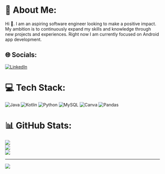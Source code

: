 # 💫 About Me:
Hi 👋. I am an aspiring software engineer looking to make a positive impact. My ambition is to continuously expand my skills and knowledge through new projects and experiences. Right now I am currently focused on Android app development. <br>


## 🌐 Socials:
[![LinkedIn](https://img.shields.io/badge/LinkedIn-%230077B5.svg?logo=linkedin&logoColor=white)](https://linkedin.com/in/libanmohamed6) 

# 💻 Tech Stack:
![Java](https://img.shields.io/badge/java-%23ED8B00.svg?style=for-the-badge&logo=openjdk&logoColor=white) ![Kotlin](https://img.shields.io/badge/kotlin-%237F52FF.svg?style=for-the-badge&logo=kotlin&logoColor=white) ![Python](https://img.shields.io/badge/python-3670A0?style=for-the-badge&logo=python&logoColor=ffdd54) ![MySQL](https://img.shields.io/badge/mysql-%2300000f.svg?style=for-the-badge&logo=mysql&logoColor=white) ![Canva](https://img.shields.io/badge/Canva-%2300C4CC.svg?style=for-the-badge&logo=Canva&logoColor=white) ![Pandas](https://img.shields.io/badge/pandas-%23150458.svg?style=for-the-badge&logo=pandas&logoColor=white)
# 📊 GitHub Stats:
![](https://github-readme-stats.vercel.app/api?username=KingLiban&theme=dark&hide_border=false&include_all_commits=false&count_private=false)<br/>
![](https://github-readme-streak-stats.herokuapp.com/?user=KingLiban&theme=dark&hide_border=false)<br/>
![](https://github-readme-stats.vercel.app/api/top-langs/?username=KingLiban&theme=dark&hide_border=false&include_all_commits=false&count_private=false&layout=compact)

---
[![](https://visitcount.itsvg.in/api?id=KingLiban&icon=0&color=0)](https://visitcount.itsvg.in)
